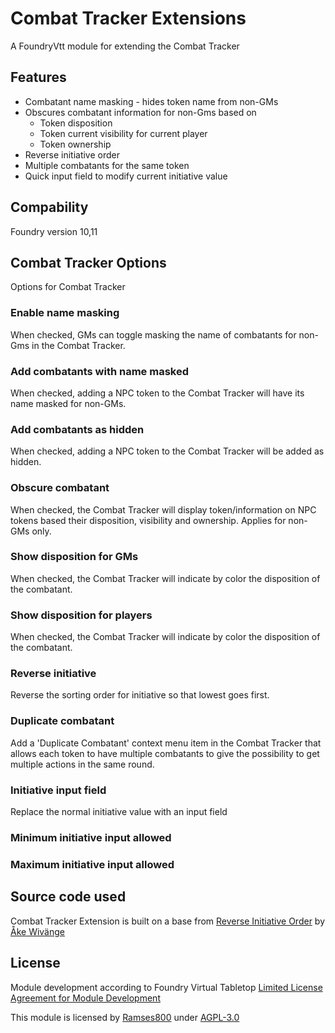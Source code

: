 # Combat Tracker Extensions

A FoundryVtt module for extending the Combat Tracker

## Features

- Combatant name masking - hides token name from non-GMs
- Obscures combatant information for non-Gms based on
  - Token disposition
  - Token current visibility for current player
  - Token ownership
- Reverse initiative order
- Multiple combatants for the same token
- Quick input field to modify current initiative value

## Compability

Foundry version 10,11

## Combat Tracker Options
Options for Combat Tracker
### Enable name masking
When checked, GMs can toggle masking the name of combatants for non-Gms in the Combat Tracker.
### Add combatants with name masked
When checked, adding a NPC token to the Combat Tracker will have its name masked for non-GMs.
### Add combatants as hidden
When checked, adding a NPC token to the Combat Tracker will be added as hidden.
### Obscure combatant
When checked, the Combat Tracker will display token/information on NPC tokens based their disposition, visibility and ownership. Applies for non-GMs only.
### Show disposition for GMs
When checked, the Combat Tracker will indicate by color the disposition of the combatant.
### Show disposition for players
When checked, the Combat Tracker will indicate by color the disposition of the combatant.
### Reverse initiative
Reverse the sorting order for initiative so that lowest goes first.
### Duplicate combatant
Add a 'Duplicate Combatant' context menu item in the Combat Tracker that allows each token to have multiple combatants to give the possibility to get multiple actions in the same round.
### Initiative input field
Replace the normal initiative value with an input field
### Minimum initiative input allowed

### Maximum initiative input allowed

## Source code used

Combat Tracker Extension is built on a base from  [Reverse Initiative Order](https://github.com/sun-dragon-cult/fvtt-module-reverseinitiativeorder) by [Åke Wivänge](https://github.com/wake42)

## License

Module development according to Foundry Virtual Tabletop [Limited License Agreement for Module Development](https://foundryvtt.com/article/license)

This module is licensed by [Ramses800](https://github.com/Anderware/Foundry-Vtt-Sandbox-Macros) under [AGPL-3.0](https://opensource.org/licenses/AGPL-3.0)

